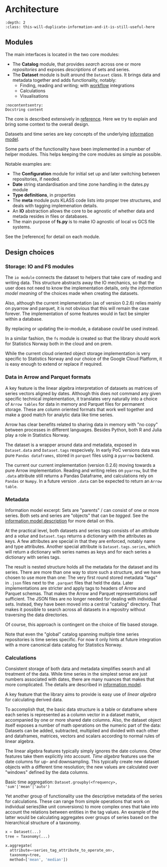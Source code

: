 # Architecture

```{contents} Table of Contents
:depth: 2
:class: this-will-duplicate-information-and-it-is-still-useful-here
```

## Modules

The main interfaces is located in the two core modules:

 * The **Catalog** module, that provides *search* across one or more *repositories* and exposes *descriptions* of sets and series.
 * The **Dataset** module is built around the  `Dataset` class. It brings data and metadata together and adds functionality, notably:
   * Finding, reading and writing; with [workflow](workflow.md) integrations
   * Calculations
   * Visualisations

```{py:class} dataset.Dataset
:nocontentsentry:
Docstring content
```

The core is described extensively in [reference](reference/index.rst). Here we try to explain and bring some context to the overall design.

Datasets and time series are key concepts of the underlying [information model](info-model.md).

Some parts of the functionality have been implemented in a number of helper modules. This helps keeping the core modules as simple as possible.

Notable examples are:

 * The **Configuration** module for initial set up and later switching between repositories, if needed.
 * **Date** string standardisation and time zone handling in the dates.py module
 * **Type definitions**, in properties
 * The **meta** module puts KLASS code lists into proper tree structures, and deals with tagging implemenation details.
 * An **IO** abstraction allows the core to be agnostic of whether data and metada resides in files or databases.
 * The main purpose of **fs.py** is to make IO agnostic of local vs GCS file systems.

See the [reference] for detail on each module.


## Design choices

### Storage: IO and FS modules

The `io module` connects the dataset to helpers that take care of reading and writing data. This structure abstracts away the IO mechanics, so that the user does not need to know the implementation details, only the _information model meaning_ of the choices made when creating the datasets.

Also, although the current implementation (as of version 0.2.6) relies mainly on pyarrow and parquet, it is not obvious that this will remain the case forever. The implementation of some features would in fact be simpler within a database.

By replacing or updating the io-module, a database *could* be used instead.

In a similar fashion, the `fs` module is created so that the library should work for Statistics Norway both in the cloud and on prem.

While the current cloud oriented object storage implementation is very specific to Statistics Norway and our choice of the Google Cloud Platform, it is easy enough to extend or replace if required.

### Data in Arrow and Parquet formats

A key feature is the linear algebra interpretation of datasets as matrices of series vectors aligned by dates.
Although this does not command any given specific technical implementation, it translates very naturally into a choice of `Arrow tables` for data in memory and Parquet files for permanent storage. These are column oriented formats that work well together and make a good match for analytic data like time series.

Arrow has clear benefits related to sharing data in memory with "no copy" between processes in different languages.
Besides Python, both R and Julia play a role in Statistics Norway.

The dataset is a wrapper around data and metadata, exposed in `Dataset.data` and `Dataset.tags` respecively.
In early PoC versions data was pure `Pandas dataframes`, stored in `parquet` files using a `pyarrow` backend.

The current our current implementation (version 0.2.6) moving towards a pure Arrow implementation.
Reading and writing relies on `pyarrow`, but the `.data` attribute still returns a Pandas Dataframe,
and calculations rely on `Pandas` or `Numpy`.
In a future version `.data` can be expected to return an `Arrow table`.

### Metadata

Information model excerpt: Sets are "parents" / can consist of one or more series. Both sets and series are "objects" that can be *tagged*. See the [information model description](info-model.md) for more detail on this.

At the practical level, both datasets and series tags consists of an *attribute* and a *value* and `Dataset.tags` returns a dictionary with the attributes as keys. A few attributes are special in that they are enforced, notably name and type attributes. Another special attribute is `Dataset.tags.series`, which will return a dictionary with series names as keys and for each series a dictionary with series tags.

The result is  nested structure holds all the metadata for the dataset and its series.
There are more than one way to store such a structure, and we have chosen to use more than one:
The very first round stored metadata "tags" in `.json` files next to the `.parquet` files that held the data.
Later implementations are stricter and apply tags to headers of Arrow and Parquet schemas. That makes the Arrow and Parquet representations self sufficient.
The JSON files are no longer needed for dealing with individual sets.
Instead, they have been moved into a central "catalog" directory. That makes it possible to search across all datasets in a repositry without traversing the data directories.

Of course, this approach is contingent on the choice of file based storage.

Note that even the "global" catalog spanning multiple time series repositories is time series specific. For now it only hints at future integration with a more canonical data catalog for Statistics Norway.

### Calculations

Consistent storage of both data and metadata simplifies search and all treatment of the data.
While time series in the simplest sense are just numbers associated with dates, there are many nuances that makes that more complicated.
The details are described in [information model](info-model.md).

A key feature that the library aims to provide is easy use of *linear algebra* for calculating derived data.

To accomplish that, the basic data structure is a table or dataframe where each series is represented as a column vector in a dataset matrix, accompanied by one or more shared date columns.
Also, the dataset object itself exposes a number of math operations on the numeric part of the data:
Datasets can be added, subtracted, multiplied and divided with each other and dataframes, matrices, vectors and scalars according to normal rules of linear algebra.

The linear algebra features typically simply ignores the date columns. Other features take them explicitly into account.
*Time algebra* features use the date columns for up- and downsampling.
This typically create new dataset objects with a different time resolution;
the new values are calculated over "windows" defined by the data columns.

Basic time aggregation:
`Dataset.groupby(<frequency>, 'sum'|'mean'|'auto')`

Yet another group of functionality use the descriptive metadata of the series for calculations. These can range from simple operations that work on individual series(like unit conversions) to more complex ones that take into account the relations between entities in the tag values. An example of the latter would be calculating aggregates over groups of series based on the hierarchical structure of a taxonomy.

```python
x = Dataset(...)
tree = Taxonomy(...)

x.aggregate(
  attribute=<series_tag_attribute_to_operate_on>,
  taxonomy=tree,
  method=['mean', 'median'])
```
